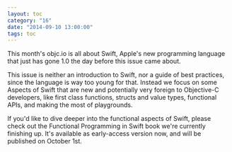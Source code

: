 ```yaml
---
layout: toc
category: "16"
date: "2014-09-10 13:00:00"
tags: toc
---
```


This month's objc.io is all about Swift, Apple's new programming language that just has gone 1.0 the day before this issue came about.

This issue is neither an introduction to Swift, nor a guide of best practices, since the language is way too young for that. Instead we focus on some Aspects of Swift that are new and potentially very foreign to Objective-C developers, like first class functions, structs and value types, functional APIs, and making the most of playgrounds.
 
If you'd like to dive deeper into the functional aspects of Swift, please check out the Functional Programming in Swift book we're currently finishing up. It's available as early-access version now, and will be published on October 1st.
